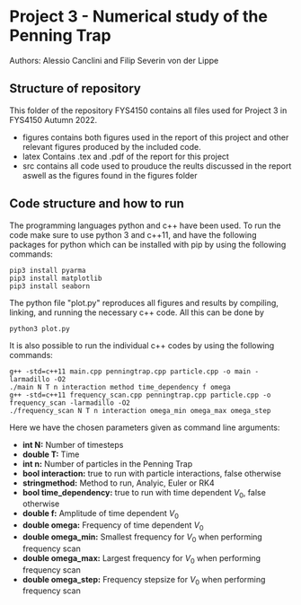 # Project 3 - Numerical study of the Penning Trap
Authors:
Alessio Canclini and Filip Severin von der Lippe

## Structure of repository
This folder of the repository FYS4150 contains all files used for Project 3 in FYS4150 Autumn 2022.
- figures contains both figures used in the report of this project and other relevant figures produced by the included code.
- latex Contains .tex and .pdf of the report for this project
- src contains all code used to prouduce the reults discussed in the report aswell as the figures found in the figures folder

## Code structure and how to run
The programming languages python and c++ have been used. To run the code make sure to use python 3 and c++11, and have the following packages for python which can be installed with pip by using the following commands:
```
pip3 install pyarma
pip3 install matplotlib
pip3 install seaborn
```
The python file "plot.py" reproduces all figures and results by compiling, linking, and running the necessary c++ code. All this can be done by
```
python3 plot.py
```
It is also possible to run the individual c++ codes by using the following commands:
```
g++ -std=c++11 main.cpp penningtrap.cpp particle.cpp -o main -larmadillo -O2
./main N T n interaction method time_dependency f omega
g++ -std=c++11 frequency_scan.cpp penningtrap.cpp particle.cpp -o frequency_scan -larmadillo -O2
./frequency_scan N T n interaction omega_min omega_max omega_step
```
Here we have the chosen parameters given as command line arguments:
- **int N:**                  Number of timesteps
- **double T:**               Time
- **int n:**                  Number of particles in the Penning Trap 
- **bool interaction:**       true to run with particle interactions, false otherwise
- **stringmethod:**       Method to run, Analyic, Euler or RK4
- **bool time_dependency:**   true to run with time dependent $V_0$, false otherwise
- **double f:**  Amplitude of time dependent $V_0$
- **double omega:** Frequency of time dependent $V_0$
- **double omega_min:** Smallest frequency for $V_0$ when performing frequency scan
- **double omega_max:** Largest frequency for $V_0$ when performing frequency scan
- **double omega_step:** Frequency stepsize for $V_0$ when performing frequency scan

